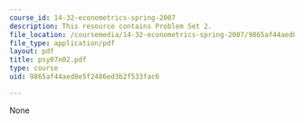 ```yaml
---
course_id: 14-32-econometrics-spring-2007
description: This resource contains Problem Set 2.
file_location: /coursemedia/14-32-econometrics-spring-2007/9865af44aed8e5f2486ed3b2f533fac6_psy07n02.pdf
file_type: application/pdf
layout: pdf
title: psy07n02.pdf
type: course
uid: 9865af44aed8e5f2486ed3b2f533fac6

---
```

None